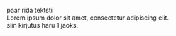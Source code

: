 paar rida tektsti <br> Lorem ipsum dolor sit amet, consectetur adipiscing elit.
<br> siin kirjutus haru 1 jaoks.
